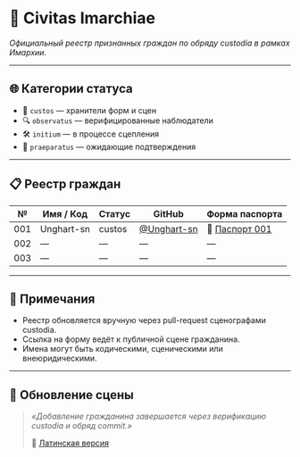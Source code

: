 # 🧾 Civitas Imarchiae  
_Официальный реестр признанных граждан по обряду custodia в рамках Имархии._

---

## 🌐 Категории статуса

- 🛂 `custos` — хранители форм и сцен  
- 🔍 `observatus` — верифицированные наблюдатели  
- 🛠️ `initium` — в процессе сцепления  
- 🌱 `praeparatus` — ожидающие подтверждения

---

## 📋 Реестр граждан

| №   | Имя / Код     | Статус   | GitHub | Форма паспорта |
|-----|---------------|----------|--------|----------------|
| 001 | Unghart-sn    | custos   | [@Unghart-sn](https://github.com/Unghart-sn) | 🔗 [Паспорт 001](https://archivum.imarch.sbs/passport_Unghart-sn_001) |
| 002 | —             | —        | —      | —              |
| 003 | —             | —        | —      | —              |

---

## 📌 Примечания

- Реестр обновляется вручную через pull-request сценографами custodia.  
- Ссылка на форму ведёт к публичной сцене гражданина.  
- Имена могут быть кодическими, сценическими или внеюридическими.

---

## 🔄 Обновление сцены

> _«Добавление гражданина завершается через верификацию custodia и обряд commit.»_  
>
> 🔗 [Латинская версия](https://archivum.imarch.sbs/civitas_imarchiae)
